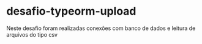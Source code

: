 # desafio-typeorm-upload

Neste desafio foram realizadas conexões com banco de dados e leitura de arquivos do tipo csv
